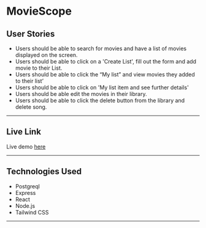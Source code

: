 # MovieScope

## User Stories

* Users should be able to search for movies and have a list of movies displayed on the screen.
* Users should be able to click on a 'Create List', fill out the form and add movie to their List.
* Users should be able to click the “My list” and view movies they added to their list’
* Users should be able to click on 'My list item and see further details'
* Users should be able edit the movies in their library.
* Users should be able to click the delete button from the library and delete song.


---

## Live Link

Live demo [here]()


---

## Technologies Used

- Postgreql
- Express
- React
- Node.js
- Tailwind CSS
---
